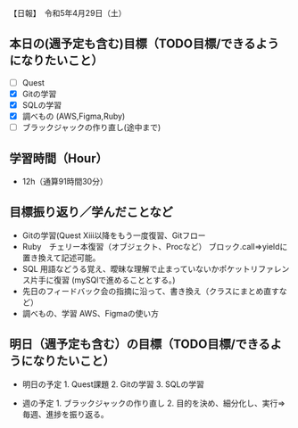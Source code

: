 【日報】　令和5年4月29日（土）
## 本日の(週予定も含む)目標（TODO目標/できるようになりたいこと）
- [ ] Quest
- [x] Gitの学習
- [x] SQLの学習
- [x] 調べもの (AWS,Figma,Ruby)
- [ ] ブラックジャックの作り直し(途中まで)
## 学習時間（Hour）
- 12h（通算91時間30分）

## 目標振り返り／学んだことなど
- Gitの学習(Quest Xiii以降をもう一度復習、Gitフロー
- Ruby　チェリー本復習（オブジェクト、Procなど） ブロック.call⇒yieldに置き換えて記述可能。
- SQL  用語などうる覚え、曖昧な理解で止まっていないかポケットリファレンス片手に復習 (mySQlで進めることとする。)
- 先日のフィードバック会の指摘に沿って、書き換え（クラスにまとめ直すなど）
- 調べもの、学習 AWS、Figmaの使い方

## 明日（週予定も含む）の目標（TODO目標/できるようになりたいこと）
- 明日の予定
  1\. Quest課題
  2\. Gitの学習
  3\. SQLの学習
 
- 週の予定
  1\. ブラックジャックの作り直し
  2\. 目的を決め、細分化し、実行⇒毎週、進捗を振り返る。
